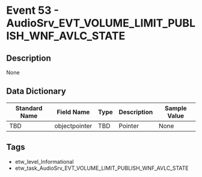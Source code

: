 # Event 53 - AudioSrv_EVT_VOLUME_LIMIT_PUBLISH_WNF_AVLC_STATE

## Description
None

## Data Dictionary
|Standard Name|Field Name|Type|Description|Sample Value|
|---|---|---|---|---|
|TBD|objectpointer|TBD|Pointer|None|None|

## Tags
* etw_level_Informational
* etw_task_AudioSrv_EVT_VOLUME_LIMIT_PUBLISH_WNF_AVLC_STATE